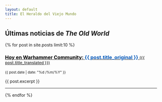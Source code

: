 ```yaml
---
layout: default
title: El Heraldo del Viejo Mundo
---
```


## Últimas noticias de *The Old World*

{% for post in site.posts limit:10 %}
### <a href="{{ post.url | relative_url }}"><span style="color:#000;font-weight:700">Hoy en Warhammer Community:</span> <span style="color:#0057b8">{{ post.title_original }}</span> <span style="color:#555;font-size:0.8em">({{ post.title_translated }})</span></a>
<small>{{ post.date | date: "%d /%m/%Y" }}</small>

{{ post.excerpt }}

---

{% endfor %}
